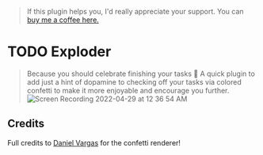 >If this plugin helps you, I'd really appreciate your support. You can [buy me a coffee here. ](https://www.buymeacoffee.com/sawhney17)

# TODO Exploder

> Because you should celebrate finishing your tasks 🙂
A quick plugin to add just a hint of dopamine to checking off your tasks via colored confetti to make it more enjoyable and encourage you further. 
![Screen Recording 2022-04-29 at 12 36 54 AM](https://user-images.githubusercontent.com/80150109/165842515-271e11f9-7425-4aaf-ac43-abcf06b5f6bf.gif)
## Credits 

Full credits to [Daniel Vargas](https://github.com/dvargas92495/roamjs-todo-trigger) for the confetti renderer!
